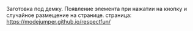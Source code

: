 Заготовка под демку. Появление элемента при нажатии на кнопку и случайное размещение на странице.
страница: https://modejumper.github.io/respectfun/
